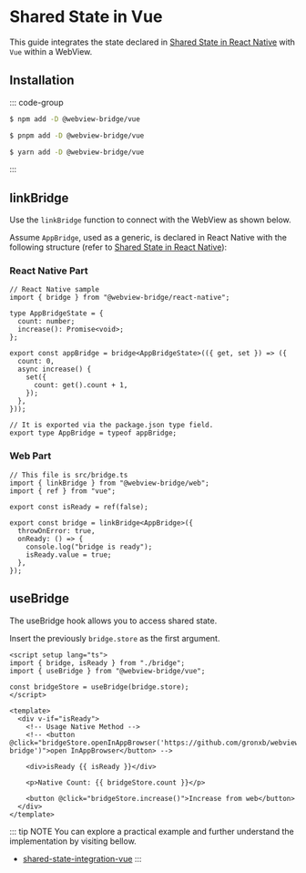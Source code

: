 # Shared State in Vue

This guide integrates the state declared in [Shared State in React Native](./react-native.md) with `Vue` within a WebView.

## Installation

::: code-group

```sh [npm]
$ npm add -D @webview-bridge/vue
```

```sh [pnpm]
$ pnpm add -D @webview-bridge/vue
```

```sh [yarn]
$ yarn add -D @webview-bridge/vue
```

:::

## linkBridge

Use the `linkBridge` function to connect with the WebView as shown below.

Assume `AppBridge`, used as a generic, is declared in React Native with the following structure (refer to [Shared State in React Native](./react-native.md)):

### React Native Part
```tsx
// React Native sample
import { bridge } from "@webview-bridge/react-native";

type AppBridgeState = {
  count: number;
  increase(): Promise<void>;
};

export const appBridge = bridge<AppBridgeState>(({ get, set }) => ({
  count: 0,
  async increase() {
    set({
      count: get().count + 1,
    });
  },
}));

// It is exported via the package.json type field.
export type AppBridge = typeof appBridge;
```

### Web Part
```tsx
// This file is src/bridge.ts
import { linkBridge } from "@webview-bridge/web";
import { ref } from "vue";

export const isReady = ref(false);

export const bridge = linkBridge<AppBridge>({
  throwOnError: true,
  onReady: () => {
    console.log("bridge is ready");
    isReady.value = true;
  },
});

```

## useBridge
The useBridge hook allows you to access shared state.

Insert the previously `bridge.store` as the first argument.

```vue
<script setup lang="ts">
import { bridge, isReady } from "./bridge";
import { useBridge } from "@webview-bridge/vue";

const bridgeStore = useBridge(bridge.store);
</script>

<template>
  <div v-if="isReady">
    <!-- Usage Native Method -->
    <!-- <button @click="bridgeStore.openInAppBrowser('https://github.com/gronxb/webview-bridge')">open InAppBrowser</button> -->

    <div>isReady {{ isReady }}</div>

    <p>Native Count: {{ bridgeStore.count }}</p>

    <button @click="bridgeStore.increase()">Increase from web</button>
  </div>
</template>
```


::: tip NOTE
You can explore a practical example and further understand the implementation by visiting bellow.

* [shared-state-integration-vue](https://github.com/gronxb/webview-bridge/tree/main/example/shared-state-integration-vue)
:::
